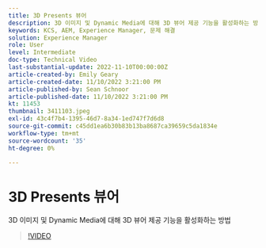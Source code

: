 ```yaml
---
title: 3D Presents 뷰어
description: 3D 이미지 및 Dynamic Media에 대해 3D 뷰어 제공 기능을 활성화하는 방법
keywords: KCS, AEM, Experience Manager, 문제 해결
solution: Experience Manager
role: User
level: Intermediate
doc-type: Technical Video
last-substantial-update: 2022-11-10T00:00:00Z
article-created-by: Emily Geary
article-created-date: 11/10/2022 3:21:00 PM
article-published-by: Sean Schnoor
article-published-date: 11/10/2022 3:21:00 PM
kt: 11453
thumbnail: 3411103.jpeg
exl-id: 43c4f7b4-1395-46d7-8a34-1ed747f7d6d8
source-git-commit: c45dd1ea6b30b83b13ba8687ca39659c5da1834e
workflow-type: tm+mt
source-wordcount: '35'
ht-degree: 0%

---
```


# 3D Presents 뷰어

3D 이미지 및 Dynamic Media에 대해 3D 뷰어 제공 기능을 활성화하는 방법


>[!VIDEO](https://video.tv.adobe.com/v/3411103/?quality=12&learn=on)
